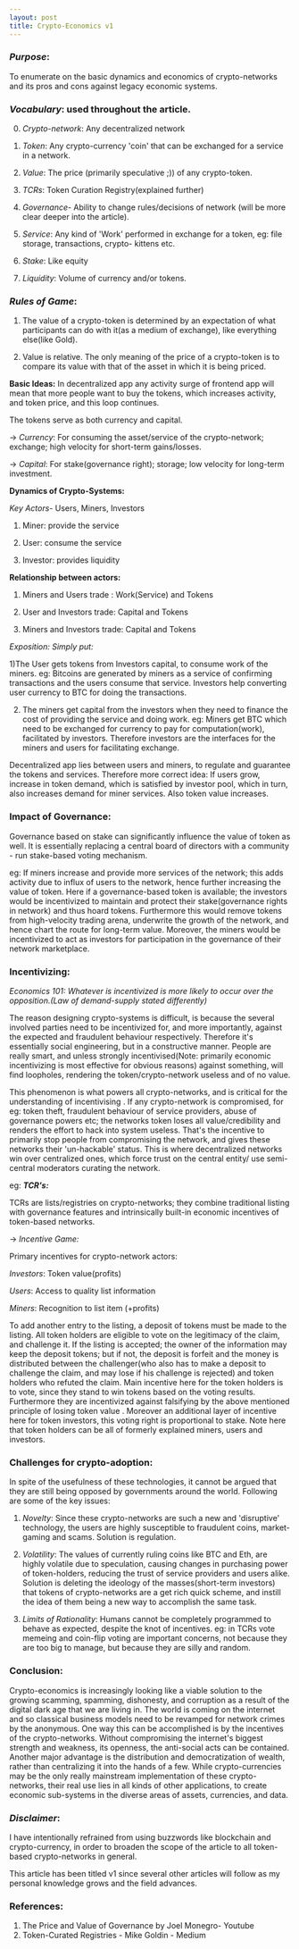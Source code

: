 ```yaml
---
layout: post
title: Crypto-Economics v1
---
```

### *Purpose*: 
To enumerate on the basic dynamics and economics of crypto-networks and its pros and cons against legacy economic systems.

### *Vocabulary*: used throughout the article.

0) *Crypto-network*: Any decentralized network

1) *Token*: Any crypto-currency 'coin' that can be exchanged for a service in a network.

2) *Value*:  The price (primarily speculative ;)) of any crypto-token.

3) *TCRs*: Token Curation Registry(explained further)

4) *Governance*- Ability to change rules/decisions of network (will be more clear deeper into the article). 

5) *Service*: Any kind of  'Work' performed in exchange for a token, eg: file storage, transactions, crypto- kittens etc.

6) *Stake*: Like equity 

7) *Liquidity*: Volume of currency and/or tokens.


### *Rules of Game*:

1) The value of a crypto-token is determined by an expectation of what participants can do with it(as a medium of exchange), like everything else(like Gold).

2) Value is relative. The only meaning of the price of a crypto-token is to compare its value with that of the asset in which it is being priced. 


**Basic Ideas:**
In decentralized app any activity surge of frontend app will mean that more people want to buy the tokens, which increases activity, and token price, and this loop continues.

The tokens serve as both currency and capital.

-> *Currency*: For consuming the asset/service of the crypto-network; exchange; high velocity for short-term gains/losses.

-> *Capital*: For stake(governance right); storage; low velocity for long-term investment.

**Dynamics of Crypto-Systems:**

*Key Actors*- Users, Miners, Investors

1) Miner: provide the service

2) User: consume the service

3) Investor: provides liquidity

**Relationship between actors:**

1) Miners and Users trade : Work(Service) and Tokens

2) User and Investors trade: Capital and Tokens

3) Miners and Investors trade: Capital and Tokens

*Exposition: Simply put:*

1)The User gets tokens from Investors capital, to consume work of the miners.
 eg: Bitcoins are generated by miners as a service of confirming transactions and the users consume that service. Investors help converting user currency to BTC for doing the transactions.
 
2) The miners get capital from the investors when they need to finance the cost of providing the service and doing work. 
eg: Miners get BTC which need to be exchanged for currency to pay for computation(work), facilitated by investors.
Therefore investors are the interfaces for the miners and users for facilitating exchange.

Decentralized app lies between users and miners, to regulate and guarantee the tokens and services.
Therefore more correct idea: If users grow, increase in token demand, which is satisfied by investor pool, which in turn, also increases demand for miner services. Also token value increases. 

### Impact of Governance:

Governance based on stake can significantly influence the value of token as well.  It is essentially replacing a central board of directors with a community - run stake-based voting mechanism.

eg: If miners increase and provide more services of the network; this adds activity due to influx of users to the network, hence further increasing the value of token. Here if a governance-based token is available; the investors would be incentivized to maintain and protect their stake(governance rights in network) and thus hoard tokens. Furthermore this would remove tokens from high-velocity trading arena, underwrite the growth of the network, and hence chart the route for long-term value. Moreover, the miners would be incentivized to act as investors for participation in the governance of their network marketplace. 

### Incentivizing: 

*Economics 101: Whatever is incentivized is more likely to occur over the opposition.(Law of demand-supply stated differently)*

The reason designing crypto-systems is difficult, is because the several involved parties need to be incentivized for, and more importantly, against  the expected and fraudulent behaviour respectively. Therefore it's essentially social engineering, but in a constructive manner. People are really smart, and unless strongly incentivised(Note: primarily economic incentivizing is most effective for obvious reasons) against something, will find loopholes, rendering the token/crypto-network useless and of no value.

This phenomenon is what powers all crypto-networks, and is critical for the understanding of incentivising . If any crypto-network is compromised, for eg: token theft, fraudulent behaviour of service providers, abuse of governance powers etc; the networks token loses all value/credibility and renders the effort to hack into system useless. That's the incentive to primarily stop people from compromising the network, and gives these networks their 'un-hackable' status. This is where decentralized networks win over centralized ones, which force trust on the central entity/ use semi-central moderators curating the network.

eg: ***TCR's:***

TCRs are lists/registries on crypto-networks;  they combine traditional listing with governance features and intrinsically built-in economic incentives of token-based networks. 

-> *Incentive Game:*

Primary incentives for crypto-network actors: 

*Investors*: Token value(profits)

*Users*: Access to quality list information

*Miners*: Recognition to list item (+profits)

To add another entry to the listing, a deposit of tokens must be made to the listing. All token holders are eligible to vote on the legitimacy of the claim, and challenge it.
If the listing is accepted; the owner of the information may keep the deposit tokens; but if not, the deposit is forfeit and the money is distributed between the challenger(who also has to make a deposit to challenge the claim, and may lose if his challenge is rejected) and token holders who refuted the claim. 
Main incentive here for the token holders is to vote, since they stand to win tokens based on the voting results. Furthermore they are incentivized against falsifying by the above mentioned principle of losing token value . Moreover an additional layer of incentive here for token investors, this voting right is proportional to stake. Note here that token holders can be all of formerly explained miners, users and investors.

### Challenges for crypto-adoption: 
In spite of the usefulness of these technologies, it cannot be argued that they are still being opposed by governments around the world. Following are some of the key issues:

1) *Novelty*: Since these crypto-networks are such a new and 'disruptive' technology, the users are highly susceptible to fraudulent coins, market-gaming and scams. Solution is regulation.

2) *Volatility*: The values of currently ruling coins like BTC and Eth, are highly volatile due to speculation, causing changes in purchasing power of token-holders, reducing the trust of service providers and users alike. Solution is deleting the ideology of the masses(short-term investors) that tokens of crypto-networks are a get rich quick scheme, and instill the idea of them being a new way to accomplish the same task.

3) *Limits of Rationality*: Humans cannot be completely programmed to behave as expected, despite the knot of incentives. eg: in TCRs vote memeing and coin-flip voting are important concerns, not because they are too big to manage, but because they are silly and random. 

### Conclusion:
Crypto-economics is increasingly looking like a viable solution to the growing scamming, spamming, dishonesty, and corruption as a result of the digital dark age that we are living in. The world is coming on the internet and so classical business models need to be revamped for network crimes by the anonymous. One way this can be accomplished is by the incentives of the crypto-networks. Without compromising the internet's biggest strength and weakness, its openness, the anti-social acts can be contained. Another major advantage is the distribution and democratization of wealth, rather than centralizing it into the hands of a few. While crypto-currencies may be the only really mainstream implementation of these crypto-networks, their real use lies in all kinds of other applications, to create economic sub-systems in the diverse areas of assets, currencies, and data. 

### *Disclaimer*: 
I have intentionally refrained from using buzzwords like blockchain and crypto-currency, in order to broaden the scope of the article to all token-based crypto-networks in general.

This article has been titled v1 since several other articles will follow as my personal knowledge grows and the field advances. 

### References:
1) The Price and Value of Governance by Joel Monegro- Youtube
2) Token-Curated Registries - Mike Goldin - Medium
